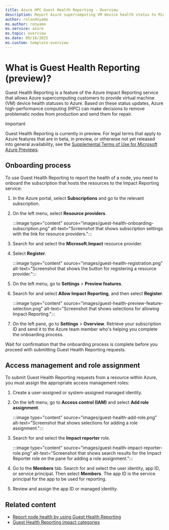 ```yaml
---
title: Azure HPC Guest Health Reporting - Overview 
description: Report Azure supercomputing VM device health status to Microsoft. 
author: rolandnyamo 
ms.author: ronyamo 
ms.service: azure 
ms.topic: overview 
ms.date: 09/18/2025 
ms.custom: template-overview 
---
```


# What is Guest Health Reporting (preview)?

Guest Health Reporting is a feature of the Azure Impact Reporting service that allows Azure supercomputing customers to provide virtual machine (VM) device health statuses to Azure. Based on these status updates, Azure high-performance computing (HPC) can make decisions to remove problematic nodes from production and send them for repair.

> [!IMPORTANT]
> Guest Health Reporting is currently in preview. For legal terms that apply to Azure features that are in beta, in preview, or otherwise not yet released into general availability, see the [Supplemental Terms of Use for Microsoft Azure Previews](https://azure.microsoft.com/support/legal/preview-supplemental-terms/).

## Onboarding process

To use Guest Health Reporting to report the health of a node, you need to onboard the subscription that hosts the resources to the Impact Reporting service:

1. In the Azure portal, select **Subscriptions** and go to the relevant subscription.

1. On the left menu, select **Resource providers**.

   :::image type="content" source="images/guest-health-onboarding-subscription.png" alt-text="Screenshot that shows subscription settings with the link for resource providers.":::

1. Search for and select the **Microsoft.Impact** resource provider.

1. Select **Register**.

   :::image type="content" source="images/guest-health-registration.png" alt-text="Screenshot that shows the button for registering a resource provider.":::

1. On the left menu, go to **Settings** > **Preview features**.

1. Search for and select **Allow Impact Reporting**, and then select **Register**.

   :::image type="content" source="images/guest-health-preview-feature-selection.png" alt-text="Screenshot that shows selections for allowing Impact Reporting.":::

1. On the left pane, go to **Settings** > **Overview**. Retrieve your subscription ID and send it to the Azure team member who's helping you complete the onboarding process.

Wait for confirmation that the onboarding process is complete before you proceed with submitting Guest Health Reporting requests.

## Access management and role assignment

To submit Guest Health Reporting requests from a resource within Azure, you must assign the appropriate access management roles:

1. Create a user-assigned or system-assigned managed identity.

2. On the left menu, go to **Access control (IAM)** and select **Add role assignment**.

   :::image type="content" source="images/guest-health-add-role.png" alt-text="Screenshot that shows selections for adding a role assignment.":::

3. Search for and select the **Impact reporter** role.

   :::image type="content" source="images/guest-health-impact-reporter-role.png" alt-text="Screenshot that shows search results for the Impact Reporter role on the pane for adding a role assignment.":::

4. Go to the **Members** tab. Search for and select the user identity, app ID, or  service principal. Then select **Members**. The app ID is the service principal for the app to be used for reporting.

5. Review and assign the app ID or managed identity.

## Related content

* [Report node health by using Guest Health Reporting](guest-health-impact-report.md)
* [Guest Health Reporting impact categories](guest-health-impact-categories.md)
